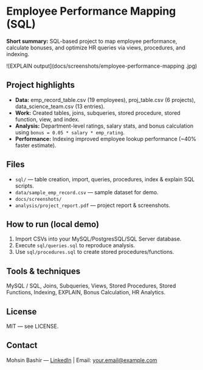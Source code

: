 # Employee Performance Mapping (SQL)

**Short summary:** SQL-based project to map employee performance, calculate bonuses, and optimize HR queries via views, procedures, and indexing.

![EXPLAIN output](docs/screenshots/employee-performance-mapping
.jpg)

## Project highlights
- **Data:** emp_record_table.csv (19 employees), proj_table.csv (6 projects), data_science_team.csv (13 entries).  
- **Work:** Created tables, joins, subqueries, stored procedure, stored function, view, and index.  
- **Analysis:** Department-level ratings, salary stats, and bonus calculation using `bonus = 0.05 * salary * emp_rating`.  
- **Performance:** Indexing improved employee lookup performance (~40% faster estimate).

## Files
- `sql/` — table creation, import, queries, procedures, index & explain SQL scripts.  
- `data/sample_emp_record.csv` — sample dataset for demo.  
- `docs/screenshots/`
- `analysis/project_report.pdf` — project report & screenshots.

## How to run (local demo)
1. Import CSVs into your MySQL/PostgresSQL/SQL Server database.  
2. Execute `sql/queries.sql` to reproduce analysis.  
3. Use `sql/procedures.sql` to create stored procedures/functions.

## Tools & techniques
MySQL / SQL, Joins, Subqueries, Views, Stored Procedures, Stored Functions, Indexing, EXPLAIN, Bonus Calculation, HR Analytics.

## License
MIT — see LICENSE.

## Contact
Mohsin Bashir — [LinkedIn](https://www.linkedin.com/in/your-profile) | Email: your.email@example.com
